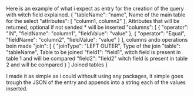 
Here is an example of what i expect as entry for the creation of the query with witch field explained.
{
    "tableName": "name", Name of the main table for the select
    "attributes": [
        "column1, column2"
    ], Attributes that will be returned, optional if not sended * will be inserted
    "columns": [
        {
            "operator": "IN",
            "fieldName": "column1",
            "fieldValue": "value"
        },
        {
            "operator": "Equal",
            "fieldName": "column2",
            "fieldValue": "value"
        }
    ], columns ando operations bein made
    "join": [
        {
            "joinType": "LEFT OUTER", Type of the join
            "table": "tableName", Table to be joined
            "field1": "field1", witch field is present in table 1 and will be compared
            "field2": "field2"  witch field is present in table 2 and will be compared
        }
    ] Joined tables
}

I made it as simple as i could withoult using any packages, it simple goes trough the JSON of the entry and appends into a string each of the values inserted.